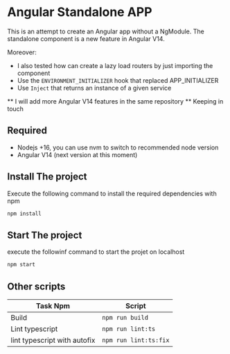 # Angular Standalone APP
This is an attempt to create an Angular app without a NgModule. The standalone component is a new feature in Angular V14.

Moreover:
  - I also tested how can create a lazy load routers by just importing the component
  - Use the `ENVIRONMENT_INITIALIZER` hook that replaced APP_INITIALIZER
  - Use `Inject` that returns an instance of a given service

** I will add more Angular V14 features in the same repository ** Keeping in touch


## Required
- Nodejs +16, you can use nvm to switch to recommended node version
- Angular V14 (next version at this moment)

## Install The project
Execute the following command to install the required dependencies with npm
```sh
npm install
```

## Start The project
 execute the followinf command  to start the projet on localhost
 ```sh
 npm start
 ```

 ## Other scripts
 |Task Npm| Script|
 |-|-|
 | Build | `npm run build`|
 | Lint typescript | `npm run lint:ts`|
 | lint typescript with autofix | `npm run lint:ts:fix`|
